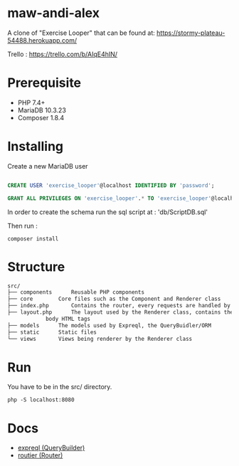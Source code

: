 # maw-andi-alex
A clone of "Exercise Looper" that can be found at: https://stormy-plateau-54488.herokuapp.com/

Trello : https://trello.com/b/AIqE4hIN/

# Prerequisite

- PHP 7.4+
- MariaDB 10.3.23
- Composer 1.8.4 

# Installing

Create a new MariaDB user

```sql

CREATE USER 'exercise_looper'@localhost IDENTIFIED BY 'password';

GRANT ALL PRIVILEGES ON 'exercise_looper'.* TO 'exercise_looper'@localhost IDENTIFIED BY 'password';

```

In order to create the schema run the sql script at : 'db/ScriptDB.sql'

Then run :

`composer install`

# Structure

```sh
src/
├── components	    Reusable PHP components
├── core	    Core files such as the Component and Renderer class
├── index.php 	    Contains the router, every requests are handled by this file
├── layout.php	    The layout used by the Renderer class, contains the head and
		    body HTML tags
├── models	    The models used by Expreql, the QueryBuidler/ORM
├── static	    Static files
└── views	    Views being renderer by the Renderer class

```

# Run 

You have to be in the src/ directory.

`php -S localhost:8080`

# Docs

- [expreql (QueryBuilder)](https://github.com/AlexandrePhilibertCPNV/expreql)
- [routier (Router)](https://github.com/AlexandrePhilibertCPNV/routier)
